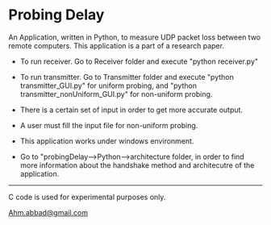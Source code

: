 Probing Delay 
==============

An Application, written in Python, to measure UDP packet loss between two remote computers. This application is a part of a research paper. 

- To run receiver. Go to Receiver folder and execute "python receiver.py"

- To run transmitter. Go to Transmitter folder and execute "python transmitter_GUI.py" for uniform probing, and "python transmitter_nonUniform_GUI.py" for non-uniform probing.

- There is a certain set of input in order to get more accurate output. 

- A user must fill the input file for non-uniform probing. 

- This application works under windows environment.

- Go to "probingDelay-->Python-->architecture folder, in order to find more information about the handshake method and architecutre of the application. 

-------------------
C code is used for experimental purposes only. 

Ahm.abbad@gmail.com
